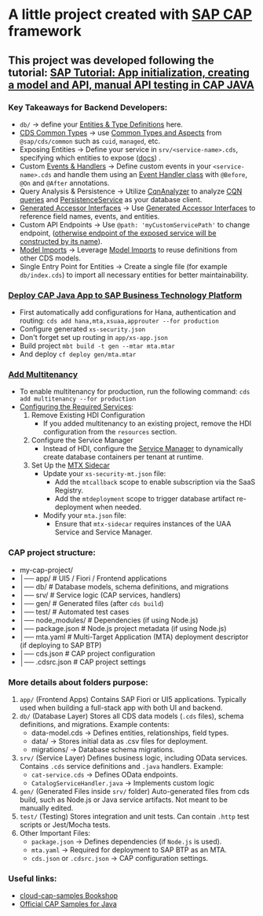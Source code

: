 # A little project created with [SAP CAP](https://cap.cloud.sap/docs/get-started/) framework

## This project was developed following the tutorial: [SAP Tutorial: App initialization, creating a model and API, manual API testing in CAP JAVA](https://medium.com/nerd-for-tech/sap-tutorial-complete-cap-java-part-1-fc1868c7bbba)

### Key Takeaways for Backend Developers:
 - `db/` → define your [Entities & Type Definitions](https://cap.cloud.sap/docs/cds/cdl#entities-type-definitions) here.
 - [CDS Common Types](https://cap.cloud.sap/docs/cds/common) → use [Common Types and Aspects](https://cap.cloud.sap/docs/cds/common) from `@sap/cds/common` such as `cuid`, `managed`, etc.
 - Exposing Entities → Define your service in `srv/<service-name>.cds`, specifying which entities to expose ([docs](https://cap.cloud.sap/docs/cds/cdl#services)) .
 - Custom [Events & Handlers](https://cap.cloud.sap/docs/java/event-handlers/) → Define custom events in your `<service-name>.cds` and handle them using an [Event Handler class](https://cap.cloud.sap/docs/java/event-handlers/) with `@Before`, `@On` and `@After` annotations.
 - Query Analysis & Persistence → Utilize [CqnAnalyzer](https://cap.cloud.sap/docs/java/working-with-cql/query-introspection) to analyze [CQN queries](https://cap.cloud.sap/docs/cds/cqn) and [PersistenceService](https://cap.cloud.sap/docs/java/cqn-services/persistence-services) as your database client.
 - [Generated Accessor Interfaces](https://cap.cloud.sap/docs/java/cds-data#generated-accessor-interfaces) → Use [Generated Accessor Interfaces](https://cap.cloud.sap/docs/java/cds-data#generated-accessor-interfaces) to reference field names, events, and entities.
 - Custom API Endpoints → Use `@path: 'myCustomServicePath'` to change endpoint, ([otherwise endpoint of the exposed service will be constructed by its name](https://cap.cloud.sap/docs/cds/cdl#service-definitions)).
 - [Model Imports](https://cap.cloud.sap/docs/cds/cdl#model-imports) → Leverage [Model Imports](https://cap.cloud.sap/docs/cds/cdl#model-imports) to reuse definitions from other CDS models.
 - Single Entry Point for Entities → Create a single file (for example `db/index.cds`) to import all necessary entities for better maintainability.

### [Deploy CAP Java App to SAP Business Technology Platform](https://developers.sap.com/tutorials/cp-cap-java-deploy-cf.html)
* First automatically add configurations for Hana, authentication and routing: `cds add hana,mta,xsuaa,approuter --for production`
* Configure generated `xs-security.json`
* Don't forget set up routing in `app/xs-app.json`
* Build project `mbt build -t gen --mtar mta.mtar`
* And deploy `cf deploy gen/mta.mtar`

### [Add Multitenancy](https://cap.cloud.sap/docs/guides/deployment/to-cf#add-multitenancy)
* To enable multitenancy for production, run the following command: `cds add multitenancy --for production`
* [Configuring the Required Services](https://cap.cloud.sap/docs/java/multitenancy-classic#required-services-mt):
  1. Remove Existing HDI Configuration
     - If you added multitenancy to an existing project, remove the HDI configuration from the `resources` section.
  2. Configure the Service Manager
     - Instead of HDI, configure the [Service Manager](https://cap.cloud.sap/docs/java/multitenancy-classic#required-services-mt) to dynamically create database containers per tenant at runtime.
  3. Set Up the [MTX Sidecar](https://cap.cloud.sap/docs/java/multitenancy-classic#mtx-sidecar-server)
     - Update your `xs-security-mt.json` file:
         - Add the `mtcallback` scope to enable subscription via the SaaS Registry.
         - Add the `mtdeployment` scope to trigger database artifact re-deployment when needed.
     - Modify your `mta.json` file:
         - Ensure that `mtx-sidecar` requires instances of the UAA Service and Service Manager.

### CAP project structure:
* my-cap-project/
* │── app/             # UI5 / Fiori / Frontend applications
* │── db/              # Database models, schema definitions, and migrations
* │── srv/             # Service logic (CAP services, handlers)
* │── gen/             # Generated files (after `cds build`)
* │── test/            # Automated test cases
* │── node_modules/    # Dependencies (if using Node.js)
* │── package.json     # Node.js project metadata (if using Node.js)
* │── mta.yaml         # Multi-Target Application (MTA) deployment descriptor (if deploying to SAP BTP)
* │── cds.json         # CAP project configuration
* │── .cdsrc.json      # CAP project settings

### More details about folders purpose:
1. `app/` (Frontend Apps)
Contains SAP Fiori or UI5 applications.
Typically used when building a full-stack app with both UI and backend.
2. `db/` (Database Layer)
Stores all CDS data models (`.cds` files), schema definitions, and migrations.
Example contents:
   - data-model.cds → Defines entities, relationships, field types.
   - data/ → Stores initial data as .csv files for deployment.
   - migrations/ → Database schema migrations.
3. `srv/` (Service Layer)
Defines business logic, including OData services.
Contains `.cds` service definitions and `.java` handlers.
Example:
   - `cat-service.cds` → Defines OData endpoints.
   - `CatalogServiceHandler.java` → Implements custom logic
4. `gen/` (Generated Files inside `srv/` folder)
Auto-generated files from cds build, such as Node.js or Java service artifacts.
Not meant to be manually edited.
5. `test/` (Testing)
Stores integration and unit tests.
Can contain `.http` test scripts or Jest/Mocha tests.
6. Other Important Files:
   - `package.json` → Defines dependencies (if `Node.js` is used).
   - `mta.yaml` → Required for deployment to SAP BTP as an MTA.
   - `cds.json` or `.cdsrc.json` → CAP configuration settings.

### Useful links:
 - [cloud-cap-samples Bookshop](https://github.com/SAP-samples/cloud-cap-samples/tree/main/bookshop)
 - [Official CAP Samples for Java](https://github.com/SAP-samples/cloud-cap-samples-java)